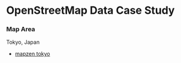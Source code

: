 # OpenStreetMap Data Case Study

### Map Area
Tokyo, Japan

- [mapzen tokyo](https://mapzen.com/data/metro-extracts/metro/tokyo_japan/)
